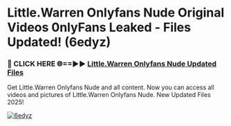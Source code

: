 # Little.Warren Onlyfans Nude Original Videos 0nlyFans Leaked - Files Updated! (6edyz)

<h3>🔴 CLICK HERE 🌐==►► <a href="https://tinyurl.com/5h6xmrr3" rel="nofollow">Little.Warren Onlyfans Nude Updated Files</a></h3>

Get Little.Warren Onlyfans Nude and all content. Now you can access all videos and pictures of Little.Warren Onlyfans Nude. New Updated Files 2025!

[![6edyz](https://i.imgur.com/KVD873Z.gif)](https://tinyurl.com/5h6xmrr3)
